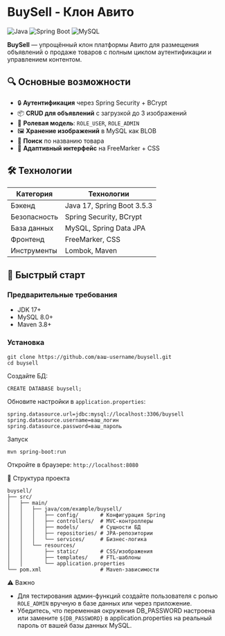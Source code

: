 # BuySell - Клон Авито

![Java](https://img.shields.io/badge/Java-17-red)
![Spring Boot](https://img.shields.io/badge/Spring_Boot-3.5.3-green)
![MySQL](https://img.shields.io/badge/MySQL-8.0-blue)

**BuySell** — упрощённый клон платформы Авито для размещения объявлений о продаже товаров с полным циклом аутентификации и управлением контентом.

## 🔍 Основные возможности
- 🔒 **Аутентификация** через Spring Security + BCrypt
- 📦 **CRUD для объявлений** с загрузкой до 3 изображений
- 👔 **Ролевая модель**: `ROLE_USER`, `ROLE_ADMIN`
- 🖼️ **Хранение изображений** в MySQL как BLOB
- 🔎 **Поиск** по названию товара
- 📱 **Адаптивный интерфейс** на FreeMarker + CSS

## 🛠️ Технологии
| Категория       | Технологии                          |
|-----------------|-------------------------------------|
| Бэкенд         | Java 17, Spring Boot 3.5.3          |
| Безопасность   | Spring Security, BCrypt             |
| База данных    | MySQL, Spring Data JPA              |
| Фронтенд      | FreeMarker, CSS                     |
| Инструменты    | Lombok, Maven                       |

## 🚀 Быстрый старт

### Предварительные требования
- JDK 17+
- MySQL 8.0+
- Maven 3.8+

### Установка
```
git clone https://github.com/ваш-username/buysell.git
cd buysell
```
Создайте БД:

```
CREATE DATABASE buysell;
```

Обновите настройки в ```application.properties```:
```
spring.datasource.url=jdbc:mysql://localhost:3306/buysell
spring.datasource.username=ваш_логин
spring.datasource.password=ваш_пароль
```

Запуск

```
mvn spring-boot:run
```

Откройте в браузере: ```http://localhost:8080```

📂 Структура проекта

```
buysell/
├── src/
│   ├── main/
│   │   ├── java/com/example/buysell/
│   │   │   ├── config/       # Конфигурация Spring
│   │   │   ├── controllers/  # MVC-контроллеры
│   │   │   ├── models/       # Сущности БД
│   │   │   ├── repositories/ # JPA-репозитории
│   │   │   └── services/     # Бизнес-логика
│   │   └── resources/
│   │       ├── static/       # CSS/изображения
│   │       ├── templates/    # FTL-шаблоны
│   │       └── application.properties
└── pom.xml                   # Maven-зависимости
```


⚠️ Важно

 - Для тестирования админ-функций создайте пользователя с ролью ```ROLE_ADMIN``` вручную в базе данных или через приложение.
 - Убедитесь, что переменная окружения DB_PASSWORD настроена или замените ```${DB_PASSWORD}``` в application.properties на реальный пароль от вашей базы данных MySQL.
